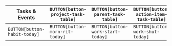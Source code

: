 | **Tasks & Events**   | `BUTTON[button-project-task-table]` | `BUTTON[button-parent-task-table]` | `BUTTON[button-action-item-task-table]` | `BUTTON[button-meeting-task-table]` |
| -------------------- | --------------------------- | ------------------------------- | ------------------------------- | --------------------------- |
| `BUTTON[button-habit-today]` | `BUTTON[button-morn-rit-today]`     | `BUTTON[button-work-start-today]`       | `BUTTON[button-work-shut-today]`        | `BUTTON[button-eve-rit-today]`      |
